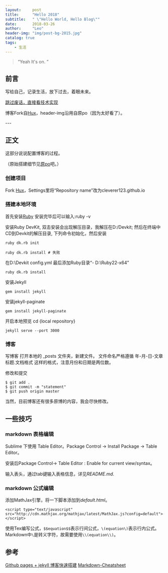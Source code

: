 ```yaml
---
layout:     post
title:      "Hello 2018"
subtitle:   " \"Hello World, Hello Blog\""
date:       2018-03-26 
author:     "Leo"
header-img: "img/post-bg-2015.jpg"
catalog: true
tags:
    - 生活
---
```


> “Yeah It's on. ”


## 前言

写给自己，记录生活，放下过去，着眼未来。

[跳过废话，直接看技术实现 ](#build) 

博客Fork自[Hux](https://github.com/Huxpro/huxpro.github.io)，header-img沿用自原po（因为太好看了）。


<p id = "build"></p>
---

## 正文

这部分说说配置博客的过程。

（原始搭建细节见[原po](http://huangxuan.me/2015/01/29/hello-2015/)吧。）

### 创建项目
Fork [Hux](https://github.com/Huxpro/huxpro.github.io)，Settings里将“Repository name”改为cleverer123.github.io

### 搭建本地环境
首先安装[Ruby](https://rubyinstaller.org/downloads/)
安装完毕后可以输入:ruby -v

安装Ruby DevKit, 双击安装会出现解压目录，我解压在D:/Devkit;
然后在终端中CD到Devkit的解压目录,
下列命令初始化，然后安装
```
ruby dk.rb init
```

```
ruby dk.rb install # 失败
```

在D:\Devkit config.yml 最后添加Ruby目录“- D:\Ruby22-x64”

```
ruby dk.rb install
```

安装Jekyll
```
gem install jekyll
```
安装jekyll-paginate
```
gem install jekyll-paginate
```
开启本地预览
cd {local repository}
```
jekyll serve --port 3000
```
### 博客
写博客
打开本地的 _posts 文件夹，新建文件。 文件命名严格遵循 年-月-日-文章标题.文档格式 这样的格式，注意月份和日期是两位数。

修改和提交
```
$ git add .
$ git commit -m "statement" 
$ git push origin master
```

当然，目前博客还有很多原博的内容，我会尽快修改。

## 一些技巧

### markdown 表格编辑
Sublime 下使用 Table Editor。Package Control -> Install Package -> Table Editor。

安装后Package Control-> Table Editor : Enable for current view/syntax。

输入表头，通过tab键输入表格信息，详见*README.md*.

### markdown 公式编辑
添加MathJax引擎，将一下脚本添加到*default.html*。
```
<script type="text/javascript" src="http://cdn.mathjax.org/mathjax/latest/MathJax.js?config=default"></script>
```
使用Tex编写公式，`$$equation$$`表示行间公式，`\(equation\)`表示行内公式。Markdown中`\`是转义字符，故需要使用`\\(equation\\)`。


## 参考
[Github pages + jekyll 博客快速搭建](http://www.cnblogs.com/xulei1992/p/5650329.html?utm_source=tuicool)
[Markdown-Cheatsheet](https://github.com/adam-p/markdown-here/wiki/Markdown-Cheatsheet)